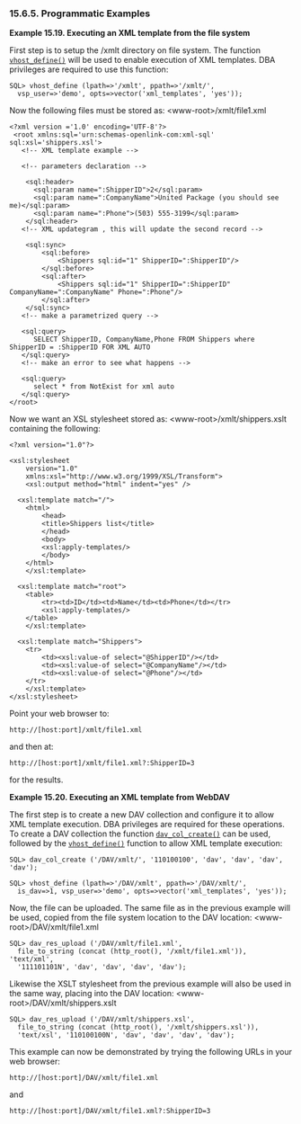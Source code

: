 <div id="xmltemplatesexamples" class="section">

<div class="titlepage">

<div>

<div>

### 15.6.5. Programmatic Examples

</div>

</div>

</div>

<div id="ex_xmltemplatefs" class="example">

**Example 15.19. Executing an XML template from the file system**

<div class="example-contents">

First step is to setup the /xmlt directory on file system. The function
<a href="fn_vhost_define.html" class="link" title="VHOST_DEFINE"><code
class="function">vhost_define()</code></a> will be used to enable
execution of XML templates. DBA privileges are required to use this
function:

``` programlisting
SQL> vhost_define (lpath=>'/xmlt', ppath=>'/xmlt/',
  vsp_user=>'demo', opts=>vector('xml_templates', 'yes'));
```

Now the following files must be stored as: \<www-root\>/xmlt/file1.xml

``` programlisting
<?xml version ='1.0' encoding='UTF-8'?>
 <root xmlns:sql='urn:schemas-openlink-com:xml-sql' sql:xsl='shippers.xsl'>
   <!-- XML template example -->

   <!-- parameters declaration -->

    <sql:header>
      <sql:param name=":ShipperID">2</sql:param>
      <sql:param name=":CompanyName">United Package (you should see me)</sql:param>
      <sql:param name=":Phone">(503) 555-3199</sql:param>
    </sql:header>
   <!-- XML updategram , this will update the second record -->

    <sql:sync>
        <sql:before>
            <Shippers sql:id="1" ShipperID=":ShipperID"/>
        </sql:before>
        <sql:after>
            <Shippers sql:id="1" ShipperID=":ShipperID" CompanyName=":CompanyName" Phone=":Phone"/>
        </sql:after>
    </sql:sync>
   <!-- make a parametrized query -->

   <sql:query>
      SELECT ShipperID, CompanyName,Phone FROM Shippers where ShipperID = :ShipperID FOR XML AUTO
   </sql:query>
   <!-- make an error to see what happens -->

   <sql:query>
      select * from NotExist for xml auto
   </sql:query>
</root>
```

Now we want an XSL stylesheet stored as: \<www-root\>/xmlt/shippers.xslt
containing the following:

``` programlisting
<?xml version="1.0"?>

<xsl:stylesheet
    version="1.0"
    xmlns:xsl="http://www.w3.org/1999/XSL/Transform">
    <xsl:output method="html" indent="yes" />

  <xsl:template match="/">
    <html>
        <head>
        <title>Shippers list</title>
        </head>
        <body>
        <xsl:apply-templates/>
        </body>
    </html>
    </xsl:template>

  <xsl:template match="root">
    <table>
        <tr><td>ID</td><td>Name</td><td>Phone</td></tr>
        <xsl:apply-templates/>
    </table>
    </xsl:template>

  <xsl:template match="Shippers">
    <tr>
        <td><xsl:value-of select="@ShipperID"/></td>
        <td><xsl:value-of select="@CompanyName"/></td>
        <td><xsl:value-of select="@Phone"/></td>
    </tr>
    </xsl:template>
</xsl:stylesheet>
```

Point your web browser to:

``` programlisting
http://[host:port]/xmlt/file1.xml
```

and then at:

``` programlisting
http://[host:port]/xmlt/file1.xml?:ShipperID=3
```

for the results.

</div>

</div>

  

<div id="ex_xmltemplatedav" class="example">

**Example 15.20. Executing an XML template from WebDAV**

<div class="example-contents">

The first step is to create a new DAV collection and configure it to
allow XML template execution. DBA privileges are required for these
operations. To create a DAV collection the function
<a href="fn_dav_api_add.html" class="link"
title="DAV add &amp; update functions"><code
class="function">dav_col_create()</code></a> can be used, followed by
the
<a href="fn_vhost_define.html" class="link" title="VHOST_DEFINE"><code
class="function">vhost_define()</code></a> function to allow XML
template execution:

``` programlisting
SQL> dav_col_create ('/DAV/xmlt/', '110100100', 'dav', 'dav', 'dav', 'dav');
```

``` programlisting
SQL> vhost_define (lpath=>'/DAV/xmlt', ppath=>'/DAV/xmlt/',
  is_dav=>1, vsp_user=>'demo', opts=>vector('xml_templates', 'yes'));
```

Now, the file can be uploaded. The same file as in the previous example
will be used, copied from the file system location to the DAV location:
\<www-root\>/DAV/xmlt/file1.xml

``` programlisting
SQL> dav_res_upload ('/DAV/xmlt/file1.xml',
  file_to_string (concat (http_root(), '/xmlt/file1.xml')), 'text/xml',
  '111101101N', 'dav', 'dav', 'dav', 'dav');
```

Likewise the XSLT stylesheet from the previous example will also be used
in the same way, placing into the DAV location:
\<www-root\>/DAV/xmlt/shippers.xslt

``` programlisting
SQL> dav_res_upload ('/DAV/xmlt/shippers.xsl',
  file_to_string (concat (http_root(), '/xmlt/shippers.xsl')),
  'text/xsl', '110100100N', 'dav', 'dav', 'dav', 'dav');
```

This example can now be demonstrated by trying the following URLs in
your web browser:

``` programlisting
http://[host:port]/DAV/xmlt/file1.xml
```

and

``` programlisting
http://[host:port]/DAV/xmlt/file1.xml?:ShipperID=3
```

</div>

</div>

  

</div>
